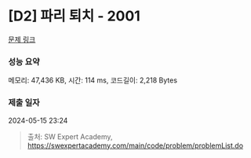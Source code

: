 # [D2] 파리 퇴치 - 2001 

[문제 링크](https://swexpertacademy.com/main/code/problem/problemDetail.do?contestProbId=AV5PzOCKAigDFAUq) 

### 성능 요약

메모리: 47,436 KB, 시간: 114 ms, 코드길이: 2,218 Bytes

### 제출 일자

2024-05-15 23:24



> 출처: SW Expert Academy, https://swexpertacademy.com/main/code/problem/problemList.do